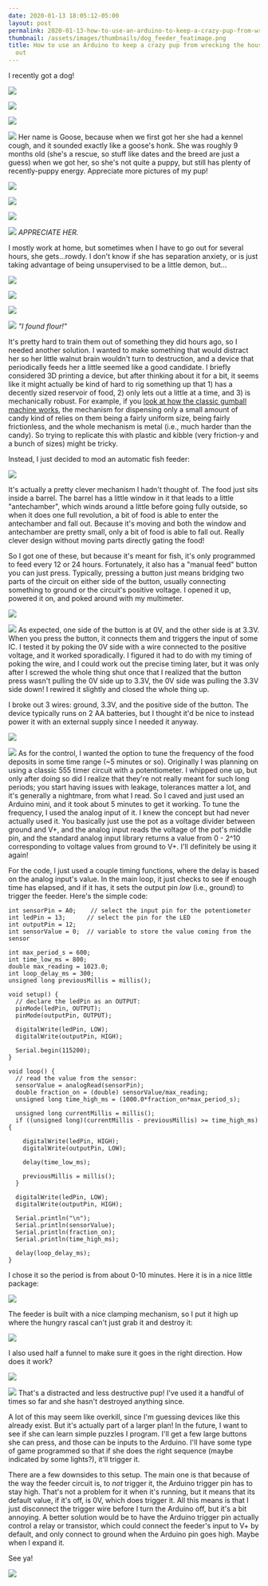 ```yaml
---
date: 2020-01-13 18:05:12-05:00
layout: post
permalink: 2020-01-13-how-to-use-an-arduino-to-keep-a-crazy-pup-from-wrecking-the-house-while-youre-out
thumbnail: /assets/images/thumbnails/dog_feeder_featimage.png
title: How to use an Arduino to keep a crazy pup from wrecking the house while you're
  out
---
```


I recently got a dog!

![](/assets/images/IMG_20191017_155910_939-745x1024.jpg)

![](/assets/images/IMG_20191006_111918-3-768x1024.jpg)

![](/assets/images/IMG_20191008_092503-768x1024.jpg)

![](/assets/images/IMG_20200101_100331-1024x768.jpg)
Her name is Goose, because when we first got her she had a kennel cough, and it sounded exactly like a goose's honk. She was roughly 9 months old (she's a rescue, so stuff like dates and the breed are just a guess) when we got her, so she's not quite a puppy, but still has plenty of recently-puppy energy. Appreciate more pictures of my pup!

![](/assets/images/IMG_20191014_120731-810x1024.jpg)

![](/assets/images/IMG_20191106_093939-1024x983.jpg)

![](/assets/images/imagejpeg_0.jpg)

![](/assets/images/IMG_20191007_115256-765x1024.jpg)
*APPRECIATE HER.*

I mostly work at home, but sometimes when I have to go out for several hours, she gets...rowdy. I don't know if she has separation anxiety, or is just taking advantage of being unsupervised to be a little demon, but...

![](/assets/images/IMG_20191123_004734-757x1024.jpg)

![](/assets/images/IMG_20191123_004906-814x1024.jpg)

![](/assets/images/IMG_20191123_004728-768x1024.jpg)

![](/assets/images/IMG_20200105_131643-1-768x1024.jpg)
*"I found flour!"*

It's pretty hard to train them out of something they did hours ago, so I needed another solution. I wanted to make something that would distract her so her little walnut brain wouldn't turn to destruction, and a device that periodically feeds her a little seemed like a good candidate. I briefly considered 3D printing a device, but after thinking about it for a bit, it seems like it might actually be kind of hard to rig something up that 1) has a decently sized reservoir of food, 2) only lets out a little at a time, and 3) is mechanically robust. For example, if you [look at how the classic gumball machine works](https://www.youtube.com/watch?v=Q3ZeUNDg4fQ), the mechanism for dispensing only a small amount of candy kind of relies on them being a fairly uniform size, being fairly frictionless, and the whole mechanism is metal (i.e., much harder than the candy). So trying to replicate this with plastic and kibble (very friction-y and a bunch of sizes) might be tricky.

Instead, I just decided to mod an automatic fish feeder:

![](/assets/images/fish_feeder-1.jpg)

It's actually a pretty clever mechanism I hadn't thought of. The food just sits inside a barrel. The barrel has a little window in it that leads to a little "antechamber", which winds around a little before going fully outside, so when it does one full revolution, a bit of food is able to enter the antechamber and fall out. Because it's moving and both the window and antechamber are pretty small, only a bit of food is able to fall out. Really clever design without moving parts directly gating the food!

So I got one of these, but because it's meant for fish, it's only programmed to feed every 12 or 24 hours. Fortunately, it also has a "manual feed" button you can just press. Typically, pressing a button just means bridging two parts of the circuit on either side of the button, usually connecting something to ground or the circuit's positive voltage. I opened it up, powered it on, and poked around with my multimeter.

![](/assets/images/IMG_20191126_165439-1024x690.jpg)

![](/assets/images/IMG_20191126_165525-1024x866.jpg)
As expected, one side of the button is at 0V, and the other side is at 3.3V. When you press the button, it connects them and triggers the input of some IC. I tested it by poking the 0V side with a wire connected to the positive voltage, and it worked sporadically. I figured it had to do with my timing of poking the wire, and I could work out the precise timing later, but it was only after I screwed the whole thing shut once that I realized that the button press wasn't pulling the 0V side up to 3.3V, the 0V side was pulling the 3.3V side down! I rewired it slightly and closed the whole thing up.

I broke out 3 wires: ground, 3.3V, and the positive side of the button. The device typically runs on 2 AA batteries, but I thought it'd be nice to instead power it with an external supply since I needed it anyway.

![](/assets/images/IMG_20191126_175435-1.jpg)

![](/assets/images/IMG_20191126_181640-829x1024.jpg)
As for the control, I wanted the option to tune the frequency of the food deposits in some time range (~5 minutes or so). Originally I was planning on using a classic 555 timer circuit with a potentiometer. I whipped one up, but only after doing so did I realize that they're not really meant for such long periods; you start having issues with leakage, tolerances matter a lot, and it's generally a nightmare, from what I read. So I caved and just used an Arduino mini, and it took about 5 minutes to get it working. To tune the frequency, I used the analog input of it. I knew the concept but had never actually used it. You basically just use the pot as a voltage divider between ground and V+, and the analog input reads the voltage of the pot's middle pin, and the standard analog input library returns a value from 0 - 2^10 corresponding to voltage values from ground to V+. I'll definitely be using it again!

For the code, I just used a couple timing functions, where the delay is based on the analog input's value. In the main loop, it just checks to see if enough time has elapsed, and if it has, it sets the output pin *low* (i.e., ground) to trigger the feeder. Here's the simple code:

```
int sensorPin = A0;    // select the input pin for the potentiometer
int ledPin = 13;      // select the pin for the LED
int outputPin = 12;
int sensorValue = 0;  // variable to store the value coming from the sensor

int max_period_s = 600;
int time_low_ms = 800;
double max_reading = 1023.0;
int loop_delay_ms = 300;
unsigned long previousMillis = millis();

void setup() {
  // declare the ledPin as an OUTPUT:
  pinMode(ledPin, OUTPUT);
  pinMode(outputPin, OUTPUT);
  
  digitalWrite(ledPin, LOW);
  digitalWrite(outputPin, HIGH);
  
  Serial.begin(115200);
}

void loop() {
  // read the value from the sensor:
  sensorValue = analogRead(sensorPin);
  double fraction_on = (double) sensorValue/max_reading;
  unsigned long time_high_ms = (1000.0*fraction_on*max_period_s);

  unsigned long currentMillis = millis();
  if ((unsigned long)(currentMillis - previousMillis) >= time_high_ms) {

    digitalWrite(ledPin, HIGH);
    digitalWrite(outputPin, LOW);
    
    delay(time_low_ms);

    previousMillis = millis();
  }

  digitalWrite(ledPin, LOW);
  digitalWrite(outputPin, HIGH);
 
  Serial.println("\n");
  Serial.println(sensorValue);
  Serial.println(fraction_on);
  Serial.println(time_high_ms);

  delay(loop_delay_ms);
}
```

I chose it so the period is from about 0-10 minutes. Here it is in a nice little package:

![](/assets/images/IMG_20191201_002948-1024x949.jpg)

The feeder is built with a nice clamping mechanism, so I put it high up where the hungry rascal can't just grab it and destroy it:

![](/assets/images/IMG_20191201_002937-768x1024.jpg)

I also used half a funnel to make sure it goes in the right direction. How does it work?

![](/assets/images/IMG_20200112_015915-768x1024.jpg)

![](/assets/images/IMG_20200112_015810-768x1024.jpg)
That's a distracted and less destructive pup! I've used it a handful of times so far and she hasn't destroyed anything since.

A lot of this may seem like overkill, since I'm guessing devices like this already exist. But it's actually part of a larger plan! In the future, I want to see if she can learn simple puzzles I program. I'll get a few large buttons she can press, and those can be inputs to the Arduino. I'll have some type of game programmed so that if she does the right sequence (maybe indicated by some lights?), it'll trigger it.

There are a few downsides to this setup. The main one is that because of the way the feeder circuit is, to *not* trigger it, the Arduino trigger pin has to stay high. That's not a problem for it when it's running, but it means that its default value, if it's off, is 0V, which does trigger it. All this means is that I just disconnect the trigger wire before I turn the Arduino off, but it's a bit annoying. A better solution would be to have the Arduino trigger pin actually control a relay or transistor, which could connect the feeder's input to V+ by default, and only connect to ground when the Arduino pin goes high. Maybe when I expand it.

See ya!

![](/assets/images/IMG_20191207_203748-1-1024x736.jpg)
